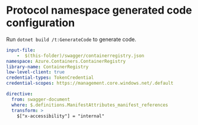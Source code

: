 # Protocol namespace generated code configuration

Run `dotnet build /t:GenerateCode` to generate code.

``` yaml
input-file:
    -  $(this-folder)/swagger/containerregistry.json
namespace: Azure.Containers.ContainerRegistry
library-name: ContainerRegistry
low-level-client: true
credential-types: TokenCredential
credential-scopes: https://management.core.windows.net/.default
```

``` yaml
directive:
  from: swagger-document
  where: $.definitions.ManifestAttributes_manifest_references
  transform: >
    $["x-accessibility"] = "internal"
```
